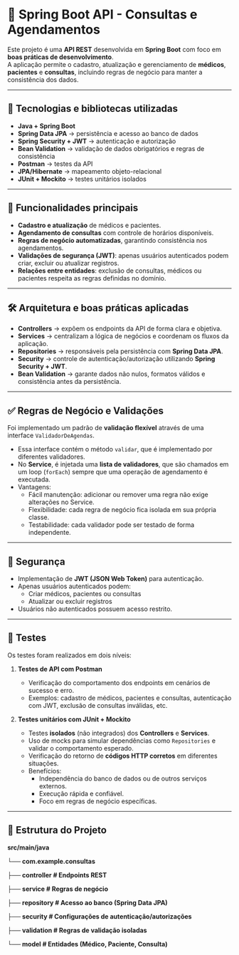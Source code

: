 # 🏥 Spring Boot API - Consultas e Agendamentos

Este projeto é uma **API REST** desenvolvida em **Spring Boot** com foco em **boas práticas de desenvolvimento**.  
A aplicação permite o cadastro, atualização e gerenciamento de **médicos**, **pacientes** e **consultas**, incluindo regras de negócio para manter a consistência dos dados.

---

## 🚀 Tecnologias e bibliotecas utilizadas

- **Java + Spring Boot**
- **Spring Data JPA** → persistência e acesso ao banco de dados
- **Spring Security + JWT** → autenticação e autorização
- **Bean Validation** → validação de dados obrigatórios e regras de consistência
- **Postman** → testes da API
- **JPA/Hibernate** → mapeamento objeto-relacional
- **JUnit + Mockito** → testes unitários isolados

---

## 📌 Funcionalidades principais

- **Cadastro e atualização** de médicos e pacientes.
- **Agendamento de consultas** com controle de horários disponíveis.
- **Regras de negócio automatizadas**, garantindo consistência nos agendamentos.
- **Validações de segurança (JWT)**: apenas usuários autenticados podem criar, excluir ou atualizar registros.
- **Relações entre entidades**: exclusão de consultas, médicos ou pacientes respeita as regras definidas no domínio.

---

## 🛠️ Arquitetura e boas práticas aplicadas

- **Controllers** → expõem os endpoints da API de forma clara e objetiva.  
- **Services** → centralizam a lógica de negócios e coordenam os fluxos da aplicação.  
- **Repositories** → responsáveis pela persistência com **Spring Data JPA**.  
- **Security** → controle de autenticação/autorização utilizando **Spring Security + JWT**.  
- **Bean Validation** → garante dados não nulos, formatos válidos e consistência antes da persistência.  

---

## ✅ Regras de Negócio e Validações

Foi implementado um padrão de **validação flexível** através de uma interface `ValidadorDeAgendas`.  
- Essa interface contém o método `validar`, que é implementado por diferentes validadores.  
- No **Service**, é injetada uma **lista de validadores**, que são chamados em um loop (`forEach`) sempre que uma operação de agendamento é executada.  
- Vantagens:
  - Fácil manutenção: adicionar ou remover uma regra não exige alterações no Service.
  - Flexibilidade: cada regra de negócio fica isolada em sua própria classe.
  - Testabilidade: cada validador pode ser testado de forma independente.

---

## 🔐 Segurança

- Implementação de **JWT (JSON Web Token)** para autenticação.
- Apenas usuários autenticados podem:
  - Criar médicos, pacientes ou consultas
  - Atualizar ou excluir registros
- Usuários não autenticados possuem acesso restrito.

---

## 🧪 Testes

Os testes foram realizados em dois níveis:  

1. **Testes de API com Postman**  
   - Verificação do comportamento dos endpoints em cenários de sucesso e erro.  
   - Exemplos: cadastro de médicos, pacientes e consultas, autenticação com JWT, exclusão de consultas inválidas, etc.  

2. **Testes unitários com JUnit + Mockito**  
   - Testes **isolados** (não integrados) dos **Controllers** e **Services**.  
   - Uso de mocks para simular dependências como `Repositories` e validar o comportamento esperado.  
   - Verificação do retorno de **códigos HTTP corretos** em diferentes situações.  
   - Benefícios:
     - Independência do banco de dados ou de outros serviços externos.
     - Execução rápida e confiável.
     - Foco em regras de negócio específicas.

---

## 📂 Estrutura do Projeto

**src/main/java**

**└── com.example.consultas**

**├── controller # Endpoints REST**

**├── service # Regras de negócio**

**├── repository # Acesso ao banco (Spring Data JPA)**

**├── security # Configurações de autenticação/autorizações**

**├── validation # Regras de validação isoladas**

**└── model # Entidades (Médico, Paciente, Consulta)**

